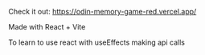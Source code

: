 Check it out: https://odin-memory-game-red.vercel.app/

Made with React + Vite

To learn to use react with useEffects making api calls
